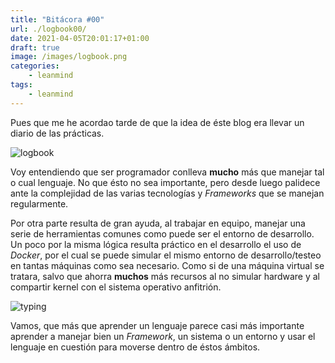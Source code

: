 ```yaml
---
title: "Bitácora #00"
url: ./logbook00/
date: 2021-04-05T20:01:17+01:00
draft: true
image: /images/logbook.png
categories:
    - leanmind
tags:
    - leanmind
---
```


Pues que me he acordao tarde de que la idea de éste blog era llevar un diario de las prácticas.

<!--more-->

![logbook](../../../images/ship.gif)

Voy entendiendo que ser programador conlleva **mucho** más que manejar tal o cual lenguaje.
No que ésto no sea importante, pero desde luego palidece ante la complejidad de las varias tecnologías y _Frameworks_ que se manejan regularmente.

Por otra parte resulta de gran ayuda, al trabajar en equipo, manejar una serie de herramientas comunes como puede ser el entorno de desarrollo.
Un poco por la misma lógica resulta práctico en el desarrollo el uso de _Docker_, por el cual se puede simular el mismo entorno de desarrollo/testeo en tantas máquinas como sea necesario.
Como si de una máquina virtual se tratara, salvo que ahorra **muchos** más recursos al no simular hardware y al compartir kernel con el sistema operativo anfitrión.

![typing](../../../images/typing.gif)

Vamos, que más que aprender un lenguaje parece casi más importante aprender a manejar bien un _Framework_, un sistema o un entorno y usar el lenguaje en cuestión para moverse dentro de éstos ámbitos.
